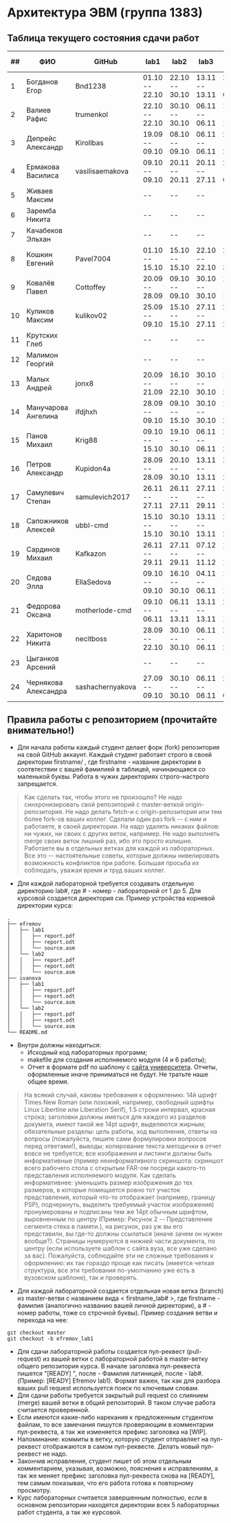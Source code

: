 # Архитектура  ЭВМ (группа 1383)

## Таблица текущего состояния сдачи работ

| ##   | ФИО                  |GitHub          |lab1          |lab2          |lab3          |lab4          |lab5          |lab6          |lab7          |lab8          |Рек. Оценка|
| ---- | -------------------- |----------------|--------------|--------------|--------------|--------------|--------------|--------------|--------------|--------------|-----------|
| 1    | Богданов Егор        |Bnd1238         |01.10 -- 22.10|22.10 -- 30.10|13.11 -- 13.11|27.11 -- 04.12|04.12 -- 18.12|23.12 -- 23.12|--            |--            |4          |
| 2    | Валиев Рафис         |trumenkol       |22.10 -- 22.10|30.10 -- 30.10|06.11 -- 06.11|13.11 -- 13.11|27.11 -- 27.11|11.12 -- 18.12|23.12 -- 23.12|--            |4          |
| 3    | Депрейс Александр    |Kirollbas       |19.09 -- 09.10|08.10 -- 09.10|06.11 -- 06.11|20.11 -- 27.11|28.11 -- 29.11|02.12 -- 04.12|--            |--            |5          |
| 4    | Ермакова Василиса    |vasilisaemakova |09.10 -- 09.10|20.11 -- 20.11|20.11 -- 27.11|29.11 -- 04.12|11.12 -- 11.12|18.12 -- 23.12|--            |--            |4          |
| 5    | Живаев Максим        |                |--            |--            |--            |--            |--            |--            |--            |--            |--         |
| 6    | Заремба Никита       |                |--            |--            |--            |--            |--            |--            |--            |--            |--         |
| 7    | Качабеков Эльхан     |                |--            |--            |--            |--            |--            |--            |--            |--            |--         |
| 8    | Кошкин Евгений       |Pavel7004       |01.10 -- 15.10|15.10 -- 15.10|22.10 -- 22.10|22.10 -- 30.10|26.10 -- 06.11|19.11 -- 27.11|--            |--            |5          |
| 9    | Ковалёв Павел        |Cottoffey       |20.09 -- 28.09|09.10 -- 09.10|30.10 -- 30.10|13.11 -- 13.11|20.11 -- 27.11|29.11 -- 29.11|--            |--            |5          |
| 10   | Куликов Максим       |kulikov02       |25.09 -- 09.10|15.10 -- 15.10|27.11 -- 27.11|29.11 -- 29.11|13.12 -- 20.12|13.12 -- 23.12|--            |--            |4          |
| 11   | Крутских Глеб        |                |--            |--            |--            |--            |--            |--            |--            |--            |--         |
| 12   | Малимон Георгий      |                |--            |--            |--            |--            |--            |--            |--            |--            |--         |
| 13   | Малых Андрей         |jonx8           |20.09 -- 21.09|16.10 -- 22.10|30.10 -- 30.10|13.11 -- 20.11|20.11 -- 27.11|04.12 -- 04.12|--            |--            |5          |
| 14   | Манучарова Ангелина  |ifdjhxh         |28.09 -- 09.10|09.10 -- 15.10|30.10 -- 30.10|13.11 -- 27.11|03.12 -- 11.12|18.12 -- 23.12|--            |--            |4          |
| 15   | Панов Михаил         |Krig88          |09.10 -- 15.10|19.10 -- 30.10|06.11 -- 06.11|20.11 -- 29.11|11.12 -- 20.12|18.12 -- 23.12|--            |--            |4          |
| 16   | Петров Александр     |Kupidon4a       |28.09 -- 28.09|20.10 -- 30.10|13.11 -- 13.11|27.11 -- 29.11|27.11 -- 29.11|18.12 -- 23.12|18.12 -- 23.12|18.12 -- 23.12|5          |
| 17   | Самулевич Степан     |samulevich2017  |26.11 -- 27.11|26.11 -- 27.11|27.11 -- 29.11|23.12 -- 23.12|11.12 -- 18.12|23.12 -- 24.12|--            |--            |4          |
| 18   | Сапожников Алексей   |ubbl-cmd        |15.10 -- 15.10|30.10 -- 30.10|13.11 -- 13.11|20.11 -- 27.11|18.12 -- 18.12|+ Олимпиада   |--            |--            |4          |
| 19   | Сардинов Михаил      |Kafkazon        |26.11 -- 29.11|27.11 -- 29.11|07.12 -- 11.12|11.12 -- 11.12|18.12 -- 18.12|+ Олимпиада   |--            |--            |4          |
| 20   | Седова Элла          |EllaSedova      |09.10 -- 09.10|16.10 -- 30.10|04.11 -- 06.11|11.11 -- 13.11|27.11 -- 29.11|12.12 -- 18.12|--            |--            |4          |
| 21   | Федорова Оксана      |motherlode-cmd  |09.10 -- 06.11|06.11 -- 13.11|13.11 -- 13.11|27.11 -- 18.12|18.12 -- 20.12|18.12 -- 24.12|--            |--            |5          |
| 22   | Харитонов Никита     |necitboss       |28.09 -- 22.10|30.10 -- 30.10|06.11 -- 06.11|20.11 -- 27.11|04.12 -- 04.12|18.12 -- 18.12|--            |--            |4          |
| 23   | Цыганков Арсений     |                |--            |--            |--            |--            |--            |--            |--            |--            |--         |
| 24   | Чернякова Александра |sashachernyakova|27.09 -- 09.10|30.10 -- 30.10|06.11 -- 06.11|27.11 -- 04.12|11.12 -- 11.12|22.12 -- 23.12|22.12 -- 23.12|--            |5          |

## Правила работы с репозиторием (прочитайте внимательно!)

 - Для начала работы каждый студент делает форк (fork) репозитория на свой GitHub аккаунт.
Каждый студент работает строго в своей директории firstname/ , где firstname - название директории в соотвтествии с вашей фамилией в таблицей, начинающаяся со маленькой буквы. Работа в чужих директориях строго-настрого запрещается.

> Как сделать так, чтобы этого не произошло? Не надо синхронизировать свой репозиторий с master-веткой origin-репозитория. Не надо делать fetch-и с origin-репозитория или тем более fork-ов ваших коллег. Сделали один раз fork -- с ним и работаете, в своей директории. На надо удалять никаких файлов: ни чужих, ни своих с других веток, например. Не надо выполнять merge своих веток лишний раз, ибо это просто излишне. Работаете вы в отдельных ветках для каждой из лабораторных. Все это -- настоятельные советы, которые должны нивелировать возможность конфликтов при работе. Большая просьба их соблюдать, уважая время и труд ваших коллег.

- Для каждой лабораторной требуется создавать отдельную директорию lab#, где # - номер - лабораторной от 1 до 5.  Для курсовой создается директория cw. Пример устройства корневой директории курса:

```
.
├── efremov
│   ├── lab1
│   │   ├── report.pdf
│   │   ├── report.odt
│   │   └── source.asm
│   └── lab2
│   │   ├── report.pdf
│   │   ├── report.odt
│   │   └── source.asm
├── ivanova
│   ├── lab1
│   │   ├── report.pdf
│   │   ├── report.odt
│   │   └── source.asm
│   └── lab2
│   │   ├── report.pdf
│   │   ├── report.odt
│   │   └── source.asm
└── README.md
```

- Внутри должны находиться:
    - Исходный код лабораторных программ;
    - makefile для создания исполняемого модуля (4 и 6 работы);
    - Отчет в формате pdf по шаблону с [сайта университета](https://etu.ru/ru/studentam/dokumenty-dlya-ucheby/). Отчеты, оформленные иначе приниматься не будут. Не тратьте наше общее время.

> На всякий случай, каковы требования к оформлению: 14й шрифт Times New Roman (или похожий, например, свободный шрифты Linux Libertine или Liberation Serif), 1.5 строки интервал, красная строка; заголовки должны иметься для каждого из разделов докумета, имеют такой же 14pt шрифт, выделяются жирным; обязательные разделы: цель работы, ход выполнения, ответы на вопросы (пожалуйста, пишите сами формулировки вопросов перед ответами!), выводы; копирование текста методички в отчет вовсе не требуется; все изображения и листинги должны быть информативные (пример неинформативного скриншота: скриншот всего рабочего стола с открытым FAR-ом посреди какого-то представления исполняемого модуля. Как сделать информативнее: уменьшить размер изображения до тех размеров, в которые помещается ровно тот участок представления, который что-то отображает (например, границу PSP), подчеркнуть, выделить требуемый участок изображения) пронумерованы и подписаны тем же 14pt обычным шрифтом, выровненным по центру (Пример: Рисунок 2 -- Представление сегмента стека в памяти.), на рисунок, раз уж вы его представили, вы где-то должны ссылаться (иначе зачем он нужен вообще?). Страницы нумеруются в нижней части документа, по центру (если используете шаблон с сайта вуза, все уже сделано за вас). Пожалуйста, соблюдайте эти не сложные требования к оформлению: их так гораздо проще как писать (имеется четкая структура, все эти требования по-умолчанию уже есть в вузовском шаблоне), так и проверять.

- Для каждой лабораторной создается отдельная новая ветка (branch) из master-ветви с названием вида < firstname_lab# >, где firstname - фамилия (аналогично названию вашей личной директории), а # - номер работы, тоже со строчной буквы). Пример создания ветви и перехода на нее:
```
git checkout master
git checkout -b efremov_lab1
```
- Для сдачи лабораторной работы создается пул-реквест (pull-request) из вашей ветки с лабораторной работой в master-ветку общего репозитория курса. В начале заголовка пул-реквеста пишется "[READY] ", после - Фамилия латиницей, после - lab#. (Пример: [READY] Efremov lab1). Формат важен, так как для разбора ваших pull request используется поиск по ключевым словам.
- Для сдачи работы требуется закрытый pull request со слиянием (merge) вашей ветки в общий репозиторий. В таком случае работа считается проверенной.
- Если имеются какие-либо нарекания к предложенным студентом файлам, то все замечания пишутся проверяющим в комментарии пул-реквеста, а так же изменяется префикс заголовка на [WIP].
- Напоминание: коммиты в ветку, которую студент отправляет на пул-реквест отображаются в самом пул-реквесте. Делать новый пул-реквест не надо.
- Закончив исправления, студент пишет об этом отдельным комментарием, указывая, возможно, пояснения к исправлениям, а так же меняет префикс заголовка пул-реквеста снова на [READY], тем самым показывая, что его работа готова к повторному просмотру.
- Курс лабораторных считается завершенным полностью, если в основном репозитории находятся директории всех 5 лабораторных работ студента, а так же курсовой.

